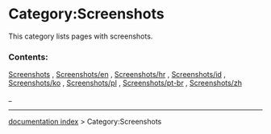 # Category:Screenshots
This category lists pages with screenshots.

### Contents:

[Screenshots](Screenshots.md) , [Screenshots/en](Screenshots/en.md) , [Screenshots/hr](Screenshots/hr.md) , [Screenshots/id](Screenshots/id.md) , [Screenshots/ko](Screenshots/ko.md) , [Screenshots/pl](Screenshots/pl.md) , [Screenshots/pt-br](Screenshots/pt-br.md) , [Screenshots/zh](Screenshots/zh.md)

_

---
[documentation index](../README.md) > Category:Screenshots
